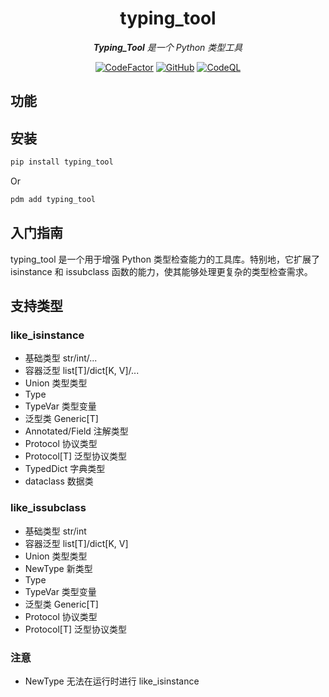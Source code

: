 <div align="center">

# typing_tool

_**Typing_Tool** 是一个 Python 类型工具_


 [![CodeFactor](https://www.codefactor.io/repository/github/LaciaProject/typing_tool/badge)](https://www.codefactor.io/repository/github/LaciaProject/typing_tool)
 [![GitHub](https://img.shields.io/github/license/LaciaProject/typing_tool)](https://github.com/LaciaProject/typing_tool/blob/master/LICENSE)
 [![CodeQL](https://github.com/LaciaProject/typing_tool/workflows/CodeQL/badge.svg)](https://github.com/LaciaProject/typing_tool/blob/master/.github/workflows/codeql.yml)

</div>

## 功能



## 安装

```sh
pip install typing_tool
```

Or

```sh
pdm add typing_tool
```

## 入门指南

typing_tool 是一个用于增强 Python 类型检查能力的工具库。特别地，它扩展了 isinstance 和 issubclass 函数的能力，使其能够处理更复杂的类型检查需求。

## 支持类型

### like_isinstance

* 基础类型 str/int/...
* 容器泛型 list[T]/dict[K, V]/...
* Union 类型类型
* Type 
* TypeVar 类型变量
* 泛型类 Generic[T]
* Annotated/Field 注解类型
* Protocol 协议类型
* Protocol[T] 泛型协议类型
* TypedDict 字典类型
* dataclass 数据类

### like_issubclass

* 基础类型 str/int
* 容器泛型 list[T]/dict[K, V]
* Union 类型类型
* NewType 新类型
* Type 
* TypeVar 类型变量
* 泛型类 Generic[T]
* Protocol 协议类型
* Protocol[T] 泛型协议类型

### 注意

* NewType 无法在运行时进行 like_isinstance